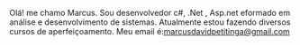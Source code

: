 Olá! me chamo Marcus.
Sou desenvolvedor c#, .Net , Asp.net eformado em análise e desenvolvimento de sistemas.
Atualmente estou fazendo diversos cursos de aperfeiçoamento.
Meu email é:marcusdavidpetitinga@gmail.com

